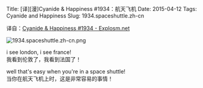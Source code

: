 Title: [译][漫]Cyanide & Happiness #1934：航天飞机
Date: 2015-04-12
Tags: Cyanide and Happiness
Slug: 1934.spaceshuttle.zh-cn

译自：[Cyanide & Happiness #1934 - Explosm.net](http://explosm.net/comics/1934/)


![1934.spaceshuttle.zh-cn.png](/static/images/comics/1934.spaceshuttle.zh-cn.png)





i see london, i see france!     
我看到伦敦了，我看到法国了！


well that's easy when you're in a
space shuttle!      
当你在航天飞机上时，这是非常容易的事情！
